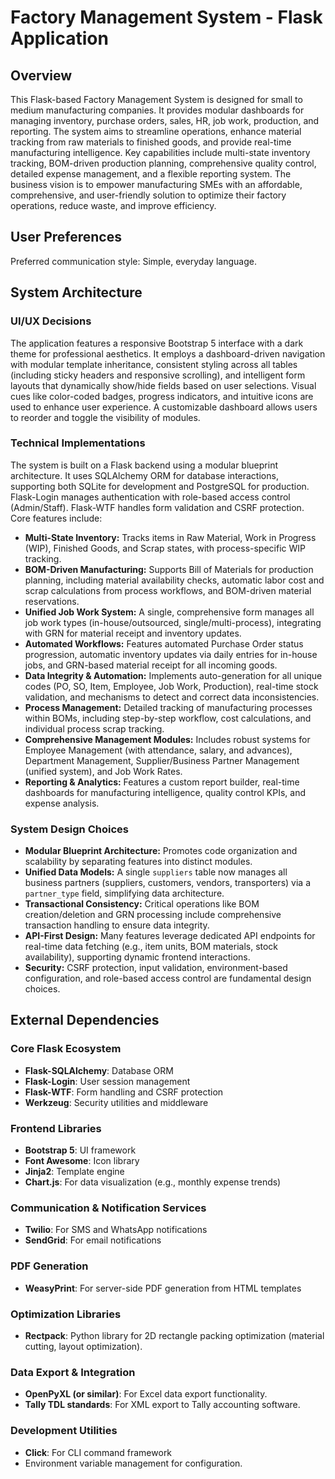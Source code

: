 # Factory Management System - Flask Application

## Overview
This Flask-based Factory Management System is designed for small to medium manufacturing companies. It provides modular dashboards for managing inventory, purchase orders, sales, HR, job work, production, and reporting. The system aims to streamline operations, enhance material tracking from raw materials to finished goods, and provide real-time manufacturing intelligence. Key capabilities include multi-state inventory tracking, BOM-driven production planning, comprehensive quality control, detailed expense management, and a flexible reporting system. The business vision is to empower manufacturing SMEs with an affordable, comprehensive, and user-friendly solution to optimize their factory operations, reduce waste, and improve efficiency.

## User Preferences
Preferred communication style: Simple, everyday language.

## System Architecture

### UI/UX Decisions
The application features a responsive Bootstrap 5 interface with a dark theme for professional aesthetics. It employs a dashboard-driven navigation with modular template inheritance, consistent styling across all tables (including sticky headers and responsive scrolling), and intelligent form layouts that dynamically show/hide fields based on user selections. Visual cues like color-coded badges, progress indicators, and intuitive icons are used to enhance user experience. A customizable dashboard allows users to reorder and toggle the visibility of modules.

### Technical Implementations
The system is built on a Flask backend using a modular blueprint architecture. It uses SQLAlchemy ORM for database interactions, supporting both SQLite for development and PostgreSQL for production. Flask-Login manages authentication with role-based access control (Admin/Staff). Flask-WTF handles form validation and CSRF protection. Core features include:
- **Multi-State Inventory:** Tracks items in Raw Material, Work in Progress (WIP), Finished Goods, and Scrap states, with process-specific WIP tracking.
- **BOM-Driven Manufacturing:** Supports Bill of Materials for production planning, including material availability checks, automatic labor cost and scrap calculations from process workflows, and BOM-driven material reservations.
- **Unified Job Work System:** A single, comprehensive form manages all job work types (in-house/outsourced, single/multi-process), integrating with GRN for material receipt and inventory updates.
- **Automated Workflows:** Features automated Purchase Order status progression, automatic inventory updates via daily entries for in-house jobs, and GRN-based material receipt for all incoming goods.
- **Data Integrity & Automation:** Implements auto-generation for all unique codes (PO, SO, Item, Employee, Job Work, Production), real-time stock validation, and mechanisms to detect and correct data inconsistencies.
- **Process Management:** Detailed tracking of manufacturing processes within BOMs, including step-by-step workflow, cost calculations, and individual process scrap tracking.
- **Comprehensive Management Modules:** Includes robust systems for Employee Management (with attendance, salary, and advances), Department Management, Supplier/Business Partner Management (unified system), and Job Work Rates.
- **Reporting & Analytics:** Features a custom report builder, real-time dashboards for manufacturing intelligence, quality control KPIs, and expense analysis.

### System Design Choices
- **Modular Blueprint Architecture:** Promotes code organization and scalability by separating features into distinct modules.
- **Unified Data Models:** A single `suppliers` table now manages all business partners (suppliers, customers, vendors, transporters) via a `partner_type` field, simplifying data architecture.
- **Transactional Consistency:** Critical operations like BOM creation/deletion and GRN processing include comprehensive transaction handling to ensure data integrity.
- **API-First Design:** Many features leverage dedicated API endpoints for real-time data fetching (e.g., item units, BOM materials, stock availability), supporting dynamic frontend interactions.
- **Security:** CSRF protection, input validation, environment-based configuration, and role-based access control are fundamental design choices.

## External Dependencies

### Core Flask Ecosystem
- **Flask-SQLAlchemy**: Database ORM
- **Flask-Login**: User session management
- **Flask-WTF**: Form handling and CSRF protection
- **Werkzeug**: Security utilities and middleware

### Frontend Libraries
- **Bootstrap 5**: UI framework
- **Font Awesome**: Icon library
- **Jinja2**: Template engine
- **Chart.js**: For data visualization (e.g., monthly expense trends)

### Communication & Notification Services
- **Twilio**: For SMS and WhatsApp notifications
- **SendGrid**: For email notifications

### PDF Generation
- **WeasyPrint**: For server-side PDF generation from HTML templates

### Optimization Libraries
- **Rectpack**: Python library for 2D rectangle packing optimization (material cutting, layout optimization).

### Data Export & Integration
- **OpenPyXL (or similar)**: For Excel data export functionality.
- **Tally TDL standards**: For XML export to Tally accounting software.

### Development Utilities
- **Click**: For CLI command framework
- Environment variable management for configuration.